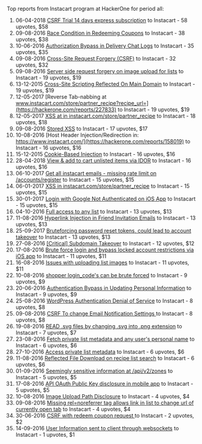 Top reports from Instacart program at HackerOne for period all:

1. 06-04-2018 [CSRF Trial 14 days express subscription](https://hackerone.com/reports/334139) to Instacart - 58 upvotes, $58
2. 09-08-2016 [Race Condition in Redeeming Coupons](https://hackerone.com/reports/157996) to Instacart - 38 upvotes, $38
3. 10-06-2016 [Authorization Bypass in Delivery Chat Logs](https://hackerone.com/reports/144000) to Instacart - 35 upvotes, $35
4. 09-08-2016 [Cross-Site Request Forgery (CSRF)](https://hackerone.com/reports/157993) to Instacart - 32 upvotes, $32
5. 09-08-2016 [Server side request forgery on image upload for lists](https://hackerone.com/reports/158016) to Instacart - 19 upvotes, $19
6. 13-12-2015 [Cross-Site Scripting Reflected On Main Domain](https://hackerone.com/reports/104917) to Instacart - 19 upvotes, $19
7. 12-05-2017 [Reverse Tab-nabbing at www.instacart.com/store/partner_recipe?recipe_url=](https://hackerone.com/reports/227833) to Instacart - 19 upvotes, $19
8. 12-05-2017 [XSS at in instacart.com/store/partner_recipe](https://hackerone.com/reports/227809) to Instacart - 18 upvotes, $18
9. 09-08-2016 [Stored XSS](https://hackerone.com/reports/157958) to Instacart - 17 upvotes, $17
10. 10-08-2016 [Host Header Injection/Redirection in: https://www.instacart.com/](https://hackerone.com/reports/158019) to Instacart - 16 upvotes, $16
11. 15-12-2015 [Cookie-Based Injection](https://hackerone.com/reports/105419) to Instacart - 16 upvotes, $16
12. 28-04-2018 [View & add to cart unlisted items via IDOR](https://hackerone.com/reports/344284) to Instacart - 16 upvotes, $16
13. 06-10-2017 [Get all instacart emails - missing rate limit on /accounts/register](https://hackerone.com/reports/275186) to Instacart - 15 upvotes, $15
14. 06-01-2017 [XSS in instacart.com/store/partner_recipe](https://hackerone.com/reports/196221) to Instacart - 15 upvotes, $15
15. 30-01-2017 [Login with Google Not Authenticated on iOS App](https://hackerone.com/reports/202177) to Instacart - 15 upvotes, $15
16. 04-10-2016 [Full access to any list](https://hackerone.com/reports/173969) to Instacart - 13 upvotes, $13
17. 11-08-2016 [Hyperlink Injection in Friend Invitation Emails](https://hackerone.com/reports/158554) to Instacart - 13 upvotes, $13
18. 25-09-2017 [Bruteforcing password reset tokens, could lead to account takeover](https://hackerone.com/reports/271533) to Instacart - 13 upvotes, $13
19. 27-08-2016 [[Critical] Subdomain Takeover](https://hackerone.com/reports/163790) to Instacart - 12 upvotes, $12
20. 17-08-2016 [Brute force login and bypass locked account restrictions via iOS app](https://hackerone.com/reports/160109) to Instacart - 11 upvotes, $11
21. 16-08-2016 [Issues with uploading list images](https://hackerone.com/reports/159820) to Instacart - 11 upvotes, $11
22. 10-08-2016 [shopper login_code's can be brute forced](https://hackerone.com/reports/158157) to Instacart - 9 upvotes, $9
23. 20-06-2016 [Authentication Bypass in Updating Personal Information](https://hackerone.com/reports/146129) to Instacart - 9 upvotes, $9
24. 25-08-2016 [WordPress Authentication Denial of Service](https://hackerone.com/reports/163307) to Instacart - 8 upvotes, $8
25. 09-08-2016 [CSRF To change Email Notification Settings ](https://hackerone.com/reports/157956) to Instacart - 8 upvotes, $8
26. 19-08-2016 [READ .svg files by changing .svg into .png extension](https://hackerone.com/reports/161301) to Instacart - 7 upvotes, $7
27. 23-08-2016 [Fetch private list metadata and any user's personal name](https://hackerone.com/reports/162822) to Instacart - 6 upvotes, $6
28. 27-10-2016 [Access private list metadata](https://hackerone.com/reports/178506) to Instacart - 6 upvotes, $6
29. 11-08-2016 [Reflected File Download on recipe list search](https://hackerone.com/reports/158505) to Instacart - 6 upvotes, $6
30. 01-09-2016 [Seemingly sensitive information at /api/v2/zones](https://hackerone.com/reports/165131) to Instacart - 5 upvotes, $5
31. 17-08-2016 [API OAuth Public Key disclosure in mobile app](https://hackerone.com/reports/160120) to Instacart - 5 upvotes, $5
32. 10-08-2016 [Image Upload Path Disclosure](https://hackerone.com/reports/158021) to Instacart - 4 upvotes, $4
33. 09-08-2016 [Missing rel=noreferrer tag allows link in list to change url of currently open tab](https://hackerone.com/reports/158002) to Instacart - 4 upvotes, $4
34. 30-06-2016 [CSRF with redeem coupon request ](https://hackerone.com/reports/148417) to Instacart - 2 upvotes, $2
35. 14-09-2016 [User Information sent to client through websockets](https://hackerone.com/reports/168223) to Instacart - 1 upvotes, $1
